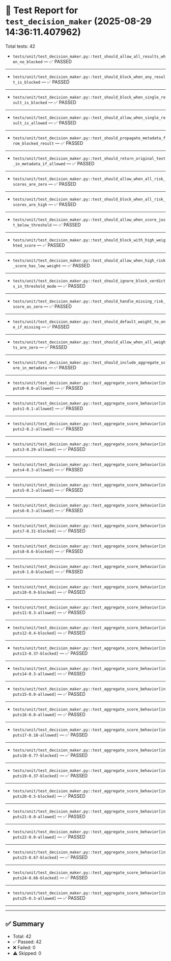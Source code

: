 # 🧪 Test Report for `test_decision_maker` (2025-08-29 14:36:11.407962)

Total tests: 42

- `tests/unit/test_decision_maker.py::test_should_allow_all_results_when_no_blocked` — ✅ PASSED

---

- `tests/unit/test_decision_maker.py::test_should_block_when_any_result_is_blocked` — ✅ PASSED

---

- `tests/unit/test_decision_maker.py::test_should_block_when_single_result_is_blocked` — ✅ PASSED

---

- `tests/unit/test_decision_maker.py::test_should_allow_when_single_result_is_allowed` — ✅ PASSED

---

- `tests/unit/test_decision_maker.py::test_should_propagate_metadata_from_blocked_result` — ✅ PASSED

---

- `tests/unit/test_decision_maker.py::test_should_return_original_text_in_metadata_if_allowed` — ✅ PASSED

---

- `tests/unit/test_decision_maker.py::test_should_allow_when_all_risk_scores_are_zero` — ✅ PASSED

---

- `tests/unit/test_decision_maker.py::test_should_block_when_all_risk_scores_are_high` — ✅ PASSED

---

- `tests/unit/test_decision_maker.py::test_should_allow_when_score_just_below_threshold` — ✅ PASSED

---

- `tests/unit/test_decision_maker.py::test_should_block_with_high_weighted_score` — ✅ PASSED

---

- `tests/unit/test_decision_maker.py::test_should_allow_when_high_risk_score_has_low_weight` — ✅ PASSED

---

- `tests/unit/test_decision_maker.py::test_should_ignore_block_verdicts_in_threshold_mode` — ✅ PASSED

---

- `tests/unit/test_decision_maker.py::test_should_handle_missing_risk_score_as_zero` — ✅ PASSED

---

- `tests/unit/test_decision_maker.py::test_should_default_weight_to_one_if_missing` — ✅ PASSED

---

- `tests/unit/test_decision_maker.py::test_should_allow_when_all_weights_are_zero` — ✅ PASSED

---

- `tests/unit/test_decision_maker.py::test_should_include_aggregate_score_in_metadata` — ✅ PASSED

---

- `tests/unit/test_decision_maker.py::test_aggregate_score_behavior[inputs0-0.0-allowed]` — ✅ PASSED

---

- `tests/unit/test_decision_maker.py::test_aggregate_score_behavior[inputs1-0.1-allowed]` — ✅ PASSED

---

- `tests/unit/test_decision_maker.py::test_aggregate_score_behavior[inputs2-0.2-allowed]` — ✅ PASSED

---

- `tests/unit/test_decision_maker.py::test_aggregate_score_behavior[inputs3-0.29-allowed]` — ✅ PASSED

---

- `tests/unit/test_decision_maker.py::test_aggregate_score_behavior[inputs4-0.3-allowed]` — ✅ PASSED

---

- `tests/unit/test_decision_maker.py::test_aggregate_score_behavior[inputs5-0.3-allowed]` — ✅ PASSED

---

- `tests/unit/test_decision_maker.py::test_aggregate_score_behavior[inputs6-0.3-allowed]` — ✅ PASSED

---

- `tests/unit/test_decision_maker.py::test_aggregate_score_behavior[inputs7-0.31-blocked]` — ✅ PASSED

---

- `tests/unit/test_decision_maker.py::test_aggregate_score_behavior[inputs8-0.6-blocked]` — ✅ PASSED

---

- `tests/unit/test_decision_maker.py::test_aggregate_score_behavior[inputs9-1.0-blocked]` — ✅ PASSED

---

- `tests/unit/test_decision_maker.py::test_aggregate_score_behavior[inputs10-0.9-blocked]` — ✅ PASSED

---

- `tests/unit/test_decision_maker.py::test_aggregate_score_behavior[inputs11-0.3-allowed]` — ✅ PASSED

---

- `tests/unit/test_decision_maker.py::test_aggregate_score_behavior[inputs12-0.4-blocked]` — ✅ PASSED

---

- `tests/unit/test_decision_maker.py::test_aggregate_score_behavior[inputs13-0.37-blocked]` — ✅ PASSED

---

- `tests/unit/test_decision_maker.py::test_aggregate_score_behavior[inputs14-0.3-allowed]` — ✅ PASSED

---

- `tests/unit/test_decision_maker.py::test_aggregate_score_behavior[inputs15-0.0-allowed]` — ✅ PASSED

---

- `tests/unit/test_decision_maker.py::test_aggregate_score_behavior[inputs16-0.0-allowed]` — ✅ PASSED

---

- `tests/unit/test_decision_maker.py::test_aggregate_score_behavior[inputs17-0.18-allowed]` — ✅ PASSED

---

- `tests/unit/test_decision_maker.py::test_aggregate_score_behavior[inputs18-0.77-blocked]` — ✅ PASSED

---

- `tests/unit/test_decision_maker.py::test_aggregate_score_behavior[inputs19-0.37-blocked]` — ✅ PASSED

---

- `tests/unit/test_decision_maker.py::test_aggregate_score_behavior[inputs20-0.5-blocked]` — ✅ PASSED

---

- `tests/unit/test_decision_maker.py::test_aggregate_score_behavior[inputs21-0.0-allowed]` — ✅ PASSED

---

- `tests/unit/test_decision_maker.py::test_aggregate_score_behavior[inputs22-0.0-allowed]` — ✅ PASSED

---

- `tests/unit/test_decision_maker.py::test_aggregate_score_behavior[inputs23-0.67-blocked]` — ✅ PASSED

---

- `tests/unit/test_decision_maker.py::test_aggregate_score_behavior[inputs24-0.66-blocked]` — ✅ PASSED

---

- `tests/unit/test_decision_maker.py::test_aggregate_score_behavior[inputs25-0.3-allowed]` — ✅ PASSED

---


---

## ✅ Summary

- Total: 42
- ✅ Passed: 42
- ❌ Failed: 0
- ⚠️ Skipped: 0
